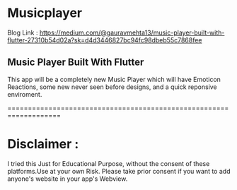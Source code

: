 # Musicplayer
Blog Link : https://medium.com/@gauravmehta13/music-player-built-with-flutter-27310b54d02a?sk=d4d3446827bc94fc98dbeb55c7868fee

## Music Player Built With Flutter

This app will be a completely new Music Player which will have 
Emoticon Reactions, some new never seen before designs, and a quick reponsive enviroment.


===================================================================
# Disclaimer :
I tried this Just for Educational Purpose, without the consent of these platforms.Use at your own Risk.
Please take prior consent if you want to add anyone's website in your app's Webview.

